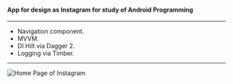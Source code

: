 #### App for design as Instagram for study of Android Programming
---------------------
- Navigation component.
- MVVM.
- DI Hilt via Dagger 2.
- Logging via Timber.
---------------------

![Home Page of Instagram ](https://i.ibb.co/xSqChB3/Screenshot-1637604876.png)
